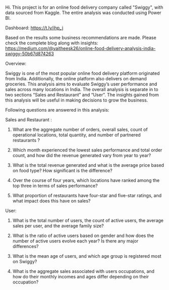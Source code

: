 Hi. This project is for an online food delivery company called "Swiggy", with data sourced from Kaggle. The entire analysis was conducted using Power BI. 

Dashboard: https://t.ly/ihp_j

Based on the results some business recommendations are made. Please check the complete blog along with insights: https://medium.com/@vaitheesk26/online-food-delivery-analysis-india-swiggy-50b67d874263

Overview:

Swiggy is one of the most popular online food delivery platform originated from India. Additionally, the online platform also delivers on demand groceries. This analysis aims to evaluate Swiggy’s user performance and sales across many locations in India. The overall analysis is separate in to two sections “Sales and Restaurant” and “User”. The insights gained from this analysis will be useful in making decisions to grow the business.

Following questions are answered in this analysis:

Sales and Restaurant :

 1. What are the aggregate number of orders, overall sales, count of operational locations, total quantity, and number of partnered restaurants ?

 2. Which month experienced the lowest sales performance and total order count, and how did the revenue generated vary from year to year?

 3. What is the total revenue generated and what is the average price based on food type? How significant is the difference?

 4. Over the course of four years, which locations have ranked among the top three in terms of sales performance?

 5. What proportion of restaurants have four-star and five-star ratings, and what impact does this have on sales?

User:

 1. What is the total number of users, the count of active users, the average sales per user, and the average family size?

 2. What is the ratio of active users based on gender and how does the number of active users evolve each year? Is there any major differences?

 3. What is the mean age of users, and which age group is registered most on Swiggy?

 4. What is the aggregate sales associated with users occupations, and how do their monthly incomes and ages differ depending on their occupation?




 
